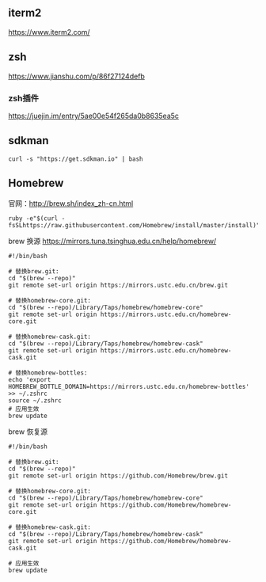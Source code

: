 ## iterm2

https://www.iterm2.com/


##  zsh

https://www.jianshu.com/p/86f27124defb

### zsh插件

https://juejin.im/entry/5ae00e54f265da0b8635ea5c

##   sdkman

```
curl -s "https://get.sdkman.io" | bash
```

##   Homebrew

官网：http://brew.sh/index_zh-cn.html

```
ruby -e"$(curl -fsSLhttps://raw.githubusercontent.com/Homebrew/install/master/install)"
```

brew 换源
https://mirrors.tuna.tsinghua.edu.cn/help/homebrew/
```
#!/bin/bash

# 替换brew.git:
cd "$(brew --repo)"
git remote set-url origin https://mirrors.ustc.edu.cn/brew.git

# 替换homebrew-core.git:
cd "$(brew --repo)/Library/Taps/homebrew/homebrew-core"
git remote set-url origin https://mirrors.ustc.edu.cn/homebrew-core.git

# 替换homebrew-cask.git:
cd "$(brew --repo)/Library/Taps/homebrew/homebrew-cask"
git remote set-url origin https://mirrors.ustc.edu.cn/homebrew-cask.git

# 替换homebrew-bottles:
echo 'export HOMEBREW_BOTTLE_DOMAIN=https://mirrors.ustc.edu.cn/homebrew-bottles' >> ~/.zshrc
source ~/.zshrc
# 应用生效
brew update

```
brew 恢复源
```
#!/bin/bash

# 替换brew.git:
cd "$(brew --repo)"
git remote set-url origin https://github.com/Homebrew/brew.git

# 替换homebrew-core.git:
cd "$(brew --repo)/Library/Taps/homebrew/homebrew-core"
git remote set-url origin https://github.com/Homebrew/homebrew-core.git

# 替换homebrew-cask.git:
cd "$(brew --repo)/Library/Taps/homebrew/homebrew-cask"
git remote set-url origin https://github.com/Homebrew/homebrew-cask.git

# 应用生效
brew update

```